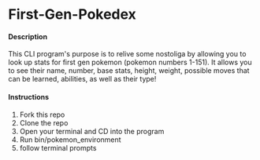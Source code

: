 # First-Gen-Pokedex

#### Description

This CLI program's purpose is to relive some nostoliga by allowing you to look up stats for first gen pokemon (pokemon numbers 1-151). It allows you to see their name, number, base stats, height, weight, possible moves that can be learned, abilities, as well as their type!

#### Instructions

1) Fork this repo
2) Clone the repo
3) Open your terminal and CD into the program
4) Run bin/pokemon_environment
5) follow terminal prompts
